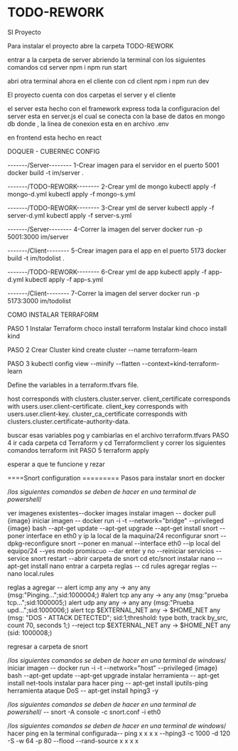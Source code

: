 # TODO-REWORK
 SI Proyecto

Para instalar el proyecto abre la carpeta TODO-REWORK

entrar a la carpeta de server abriendo la terminal con los siguientes comandos
cd server 
npm i
npm run start

abri otra terminal ahora en el cliente con
cd client
npm i
npm run dev

El proyecto cuenta con dos carpetas el server y el cliente

el server esta hecho con el framework express toda la configuracion del server esta en server.js
el cual se conecta con la base de datos en mongo db donde , la linea de conexion esta en en archivo .env

en frontend esta hecho en react

DOQUER - CUBERNEC CONFIG

-------/Server--------
1-Crear imagen para el servidor en el puerto 5001
docker build -t im/server .

-------/TODO-REWORK--------
2-Crear yml de mongo
kubectl apply -f mongo-d.yml
kubectl apply -f mongo-s.yml

-------/TODO-REWORK--------
3-Crear yml de server
kubectl apply -f server-d.yml
kubectl apply -f server-s.yml

-------/Server--------
4-Correr la imagen del server
docker run -p 5001:3000 im/server

-------/Client--------
5-Crear imagen para el app en el puerto 5173
docker build -t im/todolist .

-------/TODO-REWORK--------
6-Crear yml de app
kubectl apply -f app-d.yml
kubectl apply -f app-s.yml

-------/Client--------
7-Correr la imagen del server
docker run -p 5173:3000 im/todolist

COMO INSTALAR  TERRAFORM

PASO 1
Instalar Terraform
choco install terraform
Instalar kind
choco install kind

PASO 2 
Crear Cluster
kind create cluster --name terraform-learn

PASO 3
kubectl config view --minify --flatten --context=kind-terraform-learn

Define the variables in a terraform.tfvars file.

host corresponds with clusters.cluster.server.
client_certificate corresponds with users.user.client-certificate.
client_key corresponds with users.user.client-key.
cluster_ca_certificate corresponds with clusters.cluster.certificate-authority-data.

buscar esas variables pog y cambiarlas en el archivo terraform.tfvars
PASO 4
ir cada carpeta cd Terraform y cd Terraformclient y correr los siguientes comandos
terraform init
PASO 5
terraform apply 

esperar a que te funcione y rezar

====Snort configuration =========
Pasos para instalar snort en docker

/*los siguientes comandos se deben de hacer en una terminal de powershell*/

ver imagenes existentes--docker images
instalar imagen -- docker pull {image}
iniciar imagen -- docker run -i -t --network="bridge" --privileged {image} bash
--apt-get update
--apt-get upgrade
--apt-get install snort --poner interface en eth0 y ip la local de la maquina/24
reconfigurar snort -- dpkg-reconfigure snort
--poner en manual
--interface eth0
--ip local del equipo/24
--yes modo promiscuo
--dar enter y no
--reiniciar servicios -- service snort restart
--abrir carpeta de snort cd etc/snort
instalar nano -- apt-get install nano
entrar a carpeta reglas -- cd rules
agregar reglas -- nano local.rules

reglas a agregar -- 
alert icmp any any -> any any (msg:"Pinging...";sid:1000004;)
#alert tcp any any -> any any (msg:"prueba tcp...";sid:1000005;)
alert udp any any -> any any (msg:"Prueba upd...";sid:1000006;)
alert tcp $EXTERNAL_NET any -> $HOME_NET any (msg: "DOS - ATTACK DETECTED"; sid:1;threshold: type both, track by_src, count 70, seconds 1;)
--reject tcp $EXTERNAL_NET any -> $HOME_NET any (sid: 1000008;)

regresar a carpeta de snort

/*los siguientes comandos se deben de hacer en una terminal de windows*/
iniciar imagen -- docker run -i -t --network="host" --privileged {image} bash
--apt-get update
--apt-get upgrade
instalar herramienta -- apt-get install net-tools 
instalar para hacer ping -- apt-get install iputils-ping
herramienta ataque DoS -- apt-get install hping3 -y

/*los siguientes comandos se deben de hacer en una terminal de powershell*/
-- snort -A console -c snort.conf -i eth0

/*los siguientes comandos se deben de hacer en una terminal de windows*/
hacer ping en la terminal configurada-- ping x x x x
--hping3 -c 1000 -d 120 -S -w 64 -p 80 --flood --rand-source x x x x
